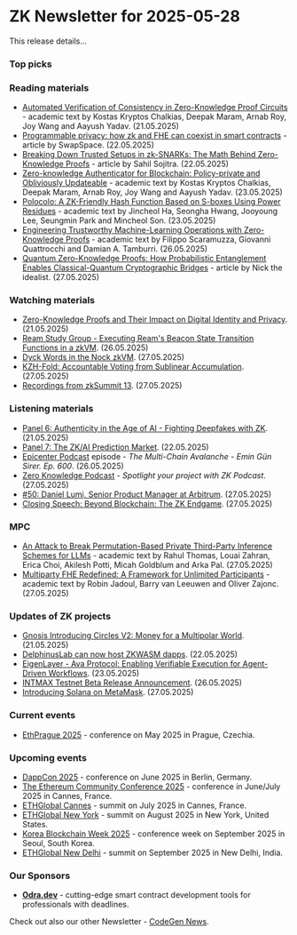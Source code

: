 # ZK Newsletter for 2025-05-28
This release details...

### Top picks

### Reading materials 
* [Automated Verification of Consistency in Zero-Knowledge Proof Circuits](https://eprint.iacr.org/2025/916.pdf) - academic text by Kostas Kryptos Chalkias, Deepak Maram, Arnab Roy, Joy Wang and Aayush Yadav. (21.05.2025)
* [Programmable privacy: how zk and FHE can coexist in smart contracts](https://medium.com/@swapspace-co/programmable-privacy-how-zk-and-fhe-can-coexist-in-smart-contracts-0cfddf5f672c) - article by SwapSpace. (22.05.2025)
* [Breaking Down Trusted Setups in zk-SNARKs: The Math Behind Zero-Knowledge Proofs](https://hackernoon.com/inside-the-math-behind-trusted-setups-in-zk-snarks) - article by Sahil Sojitra. (22.05.2025)
* [Zero-knowledge Authenticator for Blockchain: Policy-private and Obliviously Updateable](https://eprint.iacr.org/2025/921.pdf) - academic text by Kostas Kryptos Chalkias, Deepak Maram, Arnab Roy, Joy Wang and Aayush Yadav. (23.05.2025)
* [Polocolo: A ZK-Friendly Hash Function Based on S-boxes Using Power Residues](https://eprint.iacr.org/2025/926.pdf) - academic text by Jincheol Ha, Seongha Hwang, Jooyoung Lee, Seungmin Park and Mincheol Son. (23.05.2025)
* [Engineering Trustworthy Machine-Learning Operations with Zero-Knowledge Proofs](https://arxiv.org/pdf/2505.20136) - academic text by Filippo Scaramuzza, Giovanni Quattrocchi and Damian A. Tamburri. (26.05.2025)
* [Quantum Zero-Knowledge Proofs: How Probabilistic Entanglement Enables Classical-Quantum Cryptographic Bridges](https://medium.com/coinmonks/quantum-zero-knowledge-proofs-how-probabilistic-entanglement-enables-classical-quantum-50d7b89d97c2) - article by Nick the idealist. (27.05.2025)
 
### Watching materials
* [Zero-Knowledge Proofs and Their Impact on Digital Identity and Privacy](https://www.youtube.com/watch?v=VoCrnW5plUI). (21.05.2025)
* [Ream Study Group - Executing Ream's Beacon State Transition Functions in a zkVM](https://www.youtube.com/watch?v=Wx0gSVulD1Q). (26.05.2025)
* [Dyck Words in the Nock zkVM](https://www.youtube.com/watch?v=bsLQdtGQSms). (27.05.2025)
* [KZH-Fold: Accountable Voting from Sublinear Accumulation](https://www.youtube.com/watch?v=vnz05W3ten0). (27.05.2025)
* [Recordings from zkSummit 13](https://www.youtube.com/playlist?list=PLj80z0cJm8QFy2umHqu77a8dbZSqpSH54). (27.05.2025)
 
### Listening materials
* [Panel 6: Authenticity in the Age of AI - Fighting Deepfakes with ZK](https://www.youtube.com/watch?v=qtxskxRQDeE). (21.05.2025)
* [Panel 7: The ZK/AI Prediction Market](https://www.youtube.com/watch?v=XqHvTJfG1II). (22.05.2025)
* [Epicenter Podcast](https://www.youtube.com/watch?v=OF_zamvNtV8) episode - *The Multi-Chain Avalanche - Emin Gün Sirer. Ep. 600*. (26.05.2025)
* [Zero Knowledge Podcast](https://zeroknowledge.fm/podcast/bonusspotlightzk/)  - *Spotlight your project with ZK Podcast*. (27.05.2025)
* [#50: Daniel Lumi, Senior Product Manager at Arbitrum](https://www.youtube.com/watch?v=Ut9ARAEudGA). (27.05.2025)
* [Closing Speech: Beyond Blockchain: The ZK Endgame](https://www.youtube.com/watch?v=S7W2bEx8RFo). (27.05.2025)

### MPC
* [An Attack to Break Permutation-Based Private Third-Party Inference Schemes for LLMs](https://arxiv.org/pdf/2505.18332) - academic text by Rahul Thomas, Louai Zahran, Erica Choi, Akilesh Potti, Micah Goldblum and Arka Pal. (27.05.2025)
* [Multiparty FHE Redefined: A Framework for Unlimited Participants](https://eprint.iacr.org/2025/965.pdf) - academic text by Robin Jadoul, Barry van Leeuwen and Oliver Zajonc. (27.05.2025)
  
### Updates of ZK projects
* [Gnosis Introducing Circles V2: Money for a Multipolar World](https://www.gnosis.io/blog/introducing-circles-v2-money-for-a-multipolar-world). (21.05.2025)
* [DelphinusLab can now host ZKWASM dapps](https://x.com/DelphinusLab/status/1925447829918482663). (22.05.2025)
* [EigenLayer - Ava Protocol: Enabling Verifiable Execution for Agent-Driven Workflows](https://www.blog.eigenlayer.xyz/ava-protocol-verifiable-execution/). (23.05.2025)
* [INTMAX Testnet Beta Release Announcement](https://medium.com/intmax/intmax-testnet-beta-release-announcement-a98606bbf4a6). (26.05.2025)
* [Introducing Solana on MetaMask](https://metamask.io/en-GB/news/solana-on-metamask-sol-wallet). (27.05.2025)
 
### Current events
* [EthPrague 2025](https://ethprague.com/) - conference on May 2025 in Prague, Czechia.

### Upcoming events
* [DappCon 2025](https://dappcon.io/#about) - conference on June 2025 in Berlin, Germany.
* [The Ethereum Community Conference 2025](https://ethcc.io/) - conference in June/July 2025 in Cannes, France.
* [ETHGlobal Cannes](https://ethglobal.com/events/cannes) - summit on July 2025 in Cannes, France.
* [ETHGlobal New York](https://ethglobal.com/events/newyork2025) - summit on August 2025 in New York, United States.
* [Korea Blockchain Week 2025](https://koreablockchainweek.com/) - conference week on September 2025 in Seoul, South Korea.
* [ETHGlobal New Delhi](https://ethglobal.com/events/newdelhi) - summit on September 2025 in New Delhi, India.

### Our Sponsors
* **[Odra.dev](https://odra.dev)** - cutting-edge smart contract development tools for professionals with deadlines.

Check out also our other Newsletter - [CodeGen News](https://codegen.substack.com/p/codegen-news-for-2025-05-28). 

